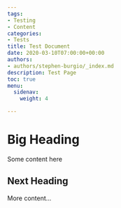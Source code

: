 ```yaml
---
tags:
- Testing
- Content
categories:
- Tests
title: Test Document
date: 2020-03-10T07:00:00+00:00
authors:
- authors/stephen-burgio/_index.md
description: Test Page
toc: true
menu:
  sidenav:
    weight: 4

---
```

# Big Heading

Some content here

## Next Heading

More content...